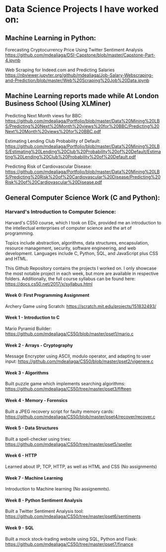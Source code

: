 # Data Science Projects I have worked on:

## Machine Learning in Python:

Forecasting Cryptocurrency Price Using Twitter Sentiment Analysis
https://github.com/mdealiaga/DSI-Capstone/blob/master/Capstone-Part-4.ipynb

Web Scraping for Indeed.com and Predicting Salaries
https://nbviewer.jupyter.org/github/mdealiaga/Job-Salary-Webscraping-and-Prediction/blob/master/Web%20Scraping%20Job%20Data.ipynb


## Machine Learning reports made while At London Business School (Using XLMiner)

Predicting Next Month views for BBC: https://github.com/mdealiaga/Portfolio/blob/master/Data%20Mining%20LBS/Predicting%20Next%20Month%20views%20for%20BBC/Predicting%20Next%20Month%20views%20for%20BBC.pdf

Estimating Lending Club Probability of Default:
https://github.com/mdealiaga/Portfolio/blob/master/Data%20Mining%20LBS/Estimating%20Lending%20Club%20Probability%20of%20Default/Estimating%20Lending%20Club%20Probability%20of%20Default.pdf

Predicting Risk of Cardiovascular Disease:
https://github.com/mdealiaga/Portfolio/blob/master/Data%20Mining%20LBS/Predicting%20Risk%20of%20Cardiovascular%20Disease/Predicting%20Risk%20of%20Cardiovascular%20Disease.pdf

## General Computer Science Work (C and Python):

### Harvard's Introduction to Computer Science:

Harvard's CS50 course, which I took on EDx, provided me an introduction to the intellectual enterprises of computer science and the art of programming.


Topics include abstraction, algorithms, data structures, encapsulation, resource management, security, software engineering, and web development. Languages include C, Python, SQL, and JavaScript plus CSS and HTML.


This Github Repository contains the projects I worked on. I only showcase the most notable project in each week, but more are available in respective folders. Additionally, the full course syllabus can be found here: https://docs.cs50.net/2017/x/syllabus.html

#### Week 0: First Programming Assignment

Archery Game using Scratch: https://scratch.mit.edu/projects/151832493/

#### Week 1 - Introduction to C

Mario Pyramid Builder: https://github.com/mdealiaga/CS50/blob/master/pset1/mario.c

#### Week 2 - Arrays - Cryptography
Message Encrypter using ASCII, modulo operator, and adapting to user input:
https://github.com/mdealiaga/CS50/blob/master/pset2/vigenere.c

#### Week 3 - Algorithms

Built puzzle game which implements searching algorithms: https://github.com/mdealiaga/CS50/tree/master/pset3/fifteen

#### Week 4 - Memory - Forensics

Built a JPEG recovery script for faulty memory cards:
https://github.com/mdealiaga/CS50/blob/master/pset4/recover/recover.c

#### Week 5 - Data Structures
Built a spell-checker using tries: https://github.com/mdealiaga/CS50/tree/master/pset5/speller

#### Week 6 - HTTP
Learned about IP, TCP, HTTP, as well as HTML and CSS (No assignments)

#### Week 7 - Machine Learning
Introduction to Machine learning (No assignemnts).

#### Week 8 - Python Sentiment Analysis
Built a Twitter Sentiment Analysis tool: https://github.com/mdealiaga/CS50/tree/master/pset6/sentiments

#### Week 9 - SQL
Built a mock stock-trading website using SQL, Python and Flask: https://github.com/mdealiaga/CS50/tree/master/pset7/finance
